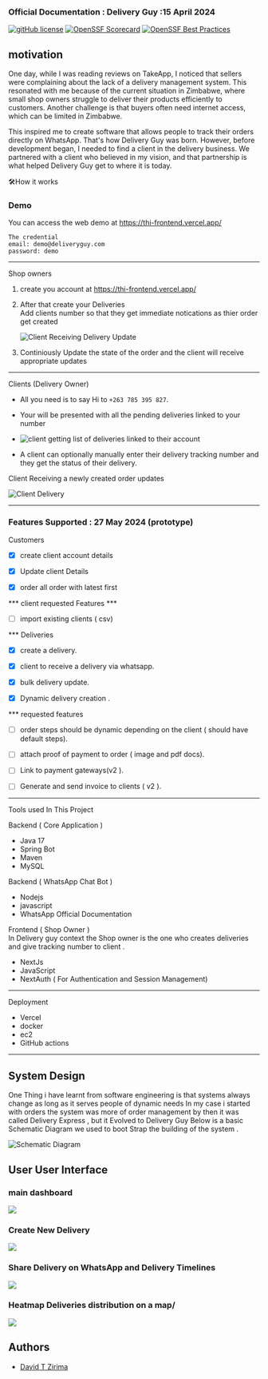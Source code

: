 
### Official Documentation : Delivery Guy :15 April 2024

[![gitHub license](https://img.shields.io/badge/license-BSD3-blue.svg)](./LICENSE)
[![OpenSSF Scorecard](https://api.securityscorecards.dev/projects/github.com/atsign-foundation/at_java/badge)](https://securityscorecards.dev/viewer/?uri=github.com/atsign-foundation/at_java&sort_by=check-score&sort_direction=desc)
[![OpenSSF Best Practices](https://www.bestpractices.dev/projects/8116/badge)](https://www.bestpractices.dev/projects/8116)



## motivation 
One day, while I was reading reviews on TakeApp, I noticed that sellers were complaining about the lack of a delivery management system.
This resonated with me because of the current situation in Zimbabwe, where small shop owners struggle to deliver their products efficiently to customers.
Another challenge is that buyers often need internet access, which can be limited in Zimbabwe. 

This inspired me to create software that allows people to track their orders directly on WhatsApp.
That's how Delivery Guy was born. However, before development began, I needed to find a client in the delivery business. We partnered with a client who believed in my vision, and that partnership is what helped Delivery Guy get to where it is today.


🛠️How it works
</br>

### Demo
You can access the web demo at https://thi-frontend.vercel.app/
```
The credential
email: demo@deliveryguy.com
password: demo
```


***
Shop owners
</br>
1. create you account at https://thi-frontend.vercel.app/
2. After that create your Deliveries
    </br>
   Add clients number so that they get immediate notications as thier order get created

   ![]("https://photos.app.goo.gl/yYvH4Yu6ZEFeSZQc7" "Client Receiving Delivery Update")
3. Continiously Update the state of the order and the client will receive appropriate updates



***
Clients (Delivery  Owner)
</br>
- All you need is to say Hi to `+263 785 395 827`.
- Your will be presented with all the pending deliveries linked to your number
-   ![]("https://photos.app.goo.gl/yYvH4Yu6ZEFeSZQc7" "client getting list of deliveries linked to their account " )

- A client can optionally manually enter their delivery tracking number and they get the status of their delivery.

Client Receiving a newly created order updates

![Client Delivery](https://learncodeonline.in/mascot.png "Cli" )



****
### Features Supported : 27 May 2024 (prototype)
Customers

- [x] create client account details
- [x] Update client Details 
- [x] order all order with latest first



*** client requested Features ***
- [ ] import existing clients ( csv)


*** Deliveries
- [x] create a delivery.
- [x]  client to receive a delivery   via whatsapp.
- [x] bulk  delivery update.
- [x] Dynamic delivery creation .



*** requested  features 
- [ ] order steps should be dynamic depending on the client ( should  have default steps).
- [ ] attach proof of payment to order ( image and pdf docs).
- [ ] Link to payment gateways(v2 ).
- [ ] Generate and send invoice to clients ( v2 ).



***
Tools used In This Project 

Backend ( Core Application )
-  Java 17
- Spring Bot
- Maven
- MySQL

Backend ( WhatsApp Chat Bot  ) 
- Nodejs
- javascript
- WhatsApp Official Documentation

Frontend ( Shop Owner )
<br/>
In Delivery  guy context the Shop owner is the one who creates deliveries and give tracking number to client .
- NextJs
- JavaScript 
- NextAuth ( For Authentication and Session Management)


***
Deployment 

- Vercel
- docker 
- ec2
- GitHub actions 

***
## System Design 
One Thing i have learnt from software engineering is that systems always change as long as it serves people of dynamic needs 
In my case i started with orders the system was more of order management by then it was called Delivery Express , but it 
Evolved to Delivery Guy Below is a basic Schematic Diagram we used to boot Strap the building of the system .

![](https://github.com/dzzirima/tih_backend/blob/main/src/main/resources/images/system_design.png " Schematic Diagram " )

## User User Interface

### main dashboard
![ ](https://github.com/dzzirima/tih_backend/blob/main/src/main/resources/images/main_dash_board.png  "Main_DashBoard" )


### Create New Delivery
![ ](https://github.com/dzzirima/tih_backend/blob/main/src/main/resources/images/new_delivery.png  "New Deliveries" )

### Share Delivery on WhatsApp and Delivery Timelines 
![ ](https://github.com/dzzirima/tih_backend/blob/main/src/main/resources/images/time_lines.png  "Time_Lines" )



### Heatmap Deliveries  distribution on a map/
![ ](https://github.com/dzzirima/tih_backend/blob/main/src/main/resources/images/map.png  "Map_View" )




## Authors
- [David T Zirima](https://github.com/dzzirima  "https://github.com/dzzirima")




















